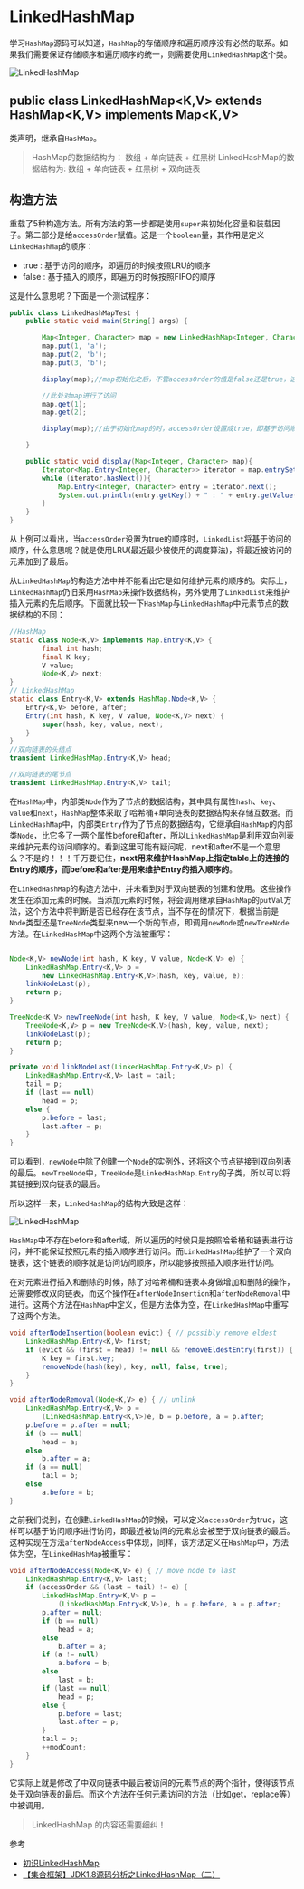 # LinkedHashMap
学习`HashMap`源码可以知道，`HashMap`的存储顺序和遍历顺序没有必然的联系。如果我们需要保证存储顺序和遍历顺序的统一，则需要使用`LinkedHashMap`这个类。

![LinkedHashMap](http://ovn0i3kdg.bkt.clouddn.com/LinkedHashMap.png)

## public class LinkedHashMap<K,V> extends HashMap<K,V> implements Map<K,V>
类声明，继承自`HashMap`。

> HashMap的数据结构为： 数组 + 单向链表 + 红黑树
> LinkedHashMap的数据结构为: 数组 + 单向链表 + 红黑树 + 双向链表

## 构造方法
重载了5种构造方法。所有方法的第一步都是使用`super`来初始化容量和装载因子。第二部分是给`accessOrder`赋值。这是一个`boolean`量，其作用是定义`LinkedHashMap`的顺序：
* true : 基于访问的顺序，即遍历的时候按照LRU的顺序
* false : 基于插入的顺序，即遍历的时候按照FIFO的顺序

这是什么意思呢？下面是一个测试程序：
```Java
public class LinkedHashMapTest {
    public static void main(String[] args) {

        Map<Integer, Character> map = new LinkedHashMap<Integer, Character>(16, 0.75f, true);
        map.put(1, 'a');
        map.put(2, 'b');
        map.put(3, 'b');

        display(map);//map初始化之后，不管accessOrder的值是false还是true，这里都将按照初始化的顺序进行打印

        //此处对map进行了访问
        map.get(1);
        map.get(2);

        display(map);//由于初始化map的时，accessOrder设置成true，即基于访问顺序，所以此处将按照312的顺序打印

    }

    public static void display(Map<Integer, Character> map){
        Iterator<Map.Entry<Integer, Character>> iterator = map.entrySet().iterator();
        while (iterator.hasNext()){
            Map.Entry<Integer, Character> entry = iterator.next();
            System.out.println(entry.getKey() + " : " + entry.getValue());
        }
    }
}
```
从上例可以看出，当`accessOrder`设置为true的顺序时，`LinkedList`将基于访问的顺序，什么意思呢？就是使用LRU(最近最少被使用的调度算法)，将最近被访问的元素加到了最后。

从`LinkedHashMap`的构造方法中并不能看出它是如何维护元素的顺序的。实际上，`LinkedHashMap`仍旧采用`HashMap`来操作数据结构，另外使用了`LinkedList`来维护插入元素的先后顺序。下面就比较一下`HashMap`与`LinkedHashMap`中元素节点的数据结构的不同：
```Java
//HashMap
static class Node<K,V> implements Map.Entry<K,V> {
        final int hash;
        final K key;
        V value;
        Node<K,V> next;
}
// LinkedHashMap
static class Entry<K,V> extends HashMap.Node<K,V> {
    Entry<K,V> before, after;
    Entry(int hash, K key, V value, Node<K,V> next) {
        super(hash, key, value, next);
    }
}
//双向链表的头结点
transient LinkedHashMap.Entry<K,V> head;

//双向链表的尾节点
transient LinkedHashMap.Entry<K,V> tail;

```
在`HashMap`中，内部类`Node`作为了节点的数据结构，其中具有属性`hash`、`key`、`value`和`next`，`HashMap`整体采取了哈希桶+单向链表的数据结构来存储互数据。而`LinkedHashMap`中，内部类`Entry`作为了节点的数据结构，它继承自`HashMap`的内部类`Node`，比它多了一两个属性before和after，所以`LinkedHashMap`是利用双向列表来维护元素的访问顺序的。看到这里可能有疑问呢，next和after不是一个意思么？不是的！！！千万要记住，**next用来维护HashMap上指定table上的连接的Entry的顺序，而before和after是用来维护Entry的插入顺序的**。

在`LinkedHashMap`的构造方法中，并未看到对于双向链表的创建和使用。这些操作发生在添加元素的时候。当添加元素的时候，将会调用继承自`HashMap`的`putVal`方法，这个方法中将判断是否已经存在该节点，当不存在的情况下，根据当前是`Node`类型还是`TreeNode`类型来new一个新的节点，即调用`newNode`或`newTreeNode`方法。在`LinkedHashMap`中这两个方法被重写：
```Java

Node<K,V> newNode(int hash, K key, V value, Node<K,V> e) {
    LinkedHashMap.Entry<K,V> p =
        new LinkedHashMap.Entry<K,V>(hash, key, value, e);
    linkNodeLast(p);
    return p;
}

TreeNode<K,V> newTreeNode(int hash, K key, V value, Node<K,V> next) {
    TreeNode<K,V> p = new TreeNode<K,V>(hash, key, value, next);
    linkNodeLast(p);
    return p;
}

private void linkNodeLast(LinkedHashMap.Entry<K,V> p) {
    LinkedHashMap.Entry<K,V> last = tail;
    tail = p;
    if (last == null)
        head = p;
    else {
        p.before = last;
        last.after = p;
    }
}
```
可以看到，`newNode`中除了创建一个`Node`的实例外，还将这个节点链接到双向列表的最后。`newTreeNode`中，`TreeNode`是`LinkedHashMap.Entry`的子类，所以可以将其链接到双向链表的最后。

所以这样一来，`LinkedHashMap`的结构大致是这样：

![LinkedHashMap](https://ws3.sinaimg.cn/large/0069RVTdly1fuwhkmr03kj30wm0ki0u5.jpg)

`HashMap`中不存在before和after域，所以遍历的时候只是按照哈希桶和链表进行访问，并不能保证按照元素的插入顺序进行访问。而`LinkedHashMap`维护了一个双向链表，这个链表的顺序就是访问访问顺序，所以能够按照插入顺序进行访问。

在对元素进行插入和删除的时候，除了对哈希桶和链表本身做增加和删除的操作，还需要修改双向链表，而这个操作在`afterNodeInsertion`和`afterNodeRemoval`中进行。这两个方法在`HashMap`中定义，但是方法体为空，在`LinkedHashMap`中重写了这两个方法。
```Java
void afterNodeInsertion(boolean evict) { // possibly remove eldest
    LinkedHashMap.Entry<K,V> first;
    if (evict && (first = head) != null && removeEldestEntry(first)) {
        K key = first.key;
        removeNode(hash(key), key, null, false, true);
    }
}

void afterNodeRemoval(Node<K,V> e) { // unlink
    LinkedHashMap.Entry<K,V> p =
        (LinkedHashMap.Entry<K,V>)e, b = p.before, a = p.after;
    p.before = p.after = null;
    if (b == null)
        head = a;
    else
        b.after = a;
    if (a == null)
        tail = b;
    else
        a.before = b;
}
```

之前我们说到，在创建`LinkedHashMap`的时候，可以定义`accessOrder`为true，这样可以基于访问顺序进行访问，即最近被访问的元素总会被至于双向链表的最后。这种实现在方法`afterNodeAccess`中体现，同样，该方法定义在`HashMap`中，方法体为空，在`LinkedHashMap`被重写：
```Java
void afterNodeAccess(Node<K,V> e) { // move node to last
    LinkedHashMap.Entry<K,V> last;
    if (accessOrder && (last = tail) != e) {
        LinkedHashMap.Entry<K,V> p =
            (LinkedHashMap.Entry<K,V>)e, b = p.before, a = p.after;
        p.after = null;
        if (b == null)
            head = a;
        else
            b.after = a;
        if (a != null)
            a.before = b;
        else
            last = b;
        if (last == null)
            head = p;
        else {
            p.before = last;
            last.after = p;
        }
        tail = p;
        ++modCount;
    }
}
```
它实际上就是修改了中双向链表中最后被访问的元素节点的两个指针，使得该节点处于双向链表的最后。而这个方法在任何元素访问的方法（比如get，replace等）中被调用。

> LinkedHashMap 的内容还需要细纠！

参考
* [初识LinkedHashMap](https://www.cnblogs.com/xrq730/p/5052323.html)
* [【集合框架】JDK1.8源码分析之LinkedHashMap（二）](https://www.cnblogs.com/leesf456/p/5248868.html)
